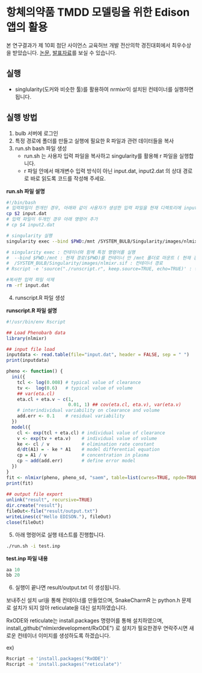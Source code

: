 # 항체의약품 TMDD 모델링을 위한 Edison 앱의 활용

본 연구결과가 제 10회 첨단 사이언스 교육허브 개발 전산의학 경진대회에서 최우수상을 받았습니다. [논문](docs-edison-2020/CMC-TMDD-2020-08-12-paper.pdf), [발표자료](docs-edison-2020/CMC-TMDD-2020-08-12-slides.pdf)를 보실 수 있습니다.

## 실행

- singlularity(도커와 비슷한 툴)를 활용하여 nrmixr이 설치된 컨테이너를 실행하면 됩니다.

## 실행 방법

1. bulb 서버에 로그인
2. 특정 경로에 폴더를 만들고 실행에 필요한 R 파일과 관련 데이터들을 복사
3. run.sh bash 파일 생성
    - run.sh 는 사용자 입력 파일을 복사하고 singularity를 활용해 r 파일을 실행합니다. 
    - r 파일 안에서 매개변수 입력 방식이 아닌 input.dat, input2.dat 의 상대 경로로 바로 읽도록 코드를 작성해 주세요.

**run.sh 파일 설명**

```bash
#!/bin/bash
# 입력파일이 한개인 경우, 아래와 같이 사용자가 생성한 입력 파일을 현재 디렉토리에 input.dat 로 저장
cp $2 input.dat    
# 입력 파일이 두개인 경우 아래 명령어 추가 
# cp $4 input2.dat

# singularity 실행 
singularity exec --bind $PWD:/mnt /SYSTEM_BULB/Singularity/images/nlmixr.sif Rscript -e 'source("./runscript.r", keep.source=TRUE, echo=TRUE)'

# singularity exec : 컨테이너와 함께 특정 명령어를 실행 
#  --bind $PWD:/mnt : 현재 경로($PWD)를 컨테이너 안 /mnt 폴더로 마운트 ( 현재 경로에 있는 파일들을 컨테이너 안에서 사용할 수 있도록 함)
#  /SYSTEM_BULB/Singularity/images/nlmixr.sif : 컨테이너 경로
# Rscript -e 'source("./runscript.r", keep.source=TRUE, echo=TRUE)' : 컨테이너에서 실행해야하는 명령어

#복사한 입력 파일 삭제
rm -rf input.dat
```

4. runscript.R  파일 생성 

**runscript.R 파일 설명**

```r
#!/usr/bin/env Rscript

## Load Phenobarb data
library(nlmixr)

## input file load 
inputdata <- read.table(file="input.dat", header = FALSE, sep = " ")
print(inputdata)

pheno <- function() {
  ini({
    tcl <- log(0.008) # typical value of clearance
    tv <-  log(0.6)   # typical value of volume
    ## var(eta.cl)
    eta.cl + eta.v ~ c(1,
                       0.01, 1) ## cov(eta.cl, eta.v), var(eta.v)
    # interindividual variability on clearance and volume
    add.err <- 0.1    # residual variability
  })
  model({
    cl <- exp(tcl + eta.cl) # individual value of clearance
    v <- exp(tv + eta.v)    # individual value of volume
    ke <- cl / v            # elimination rate constant
    d/dt(A1) = - ke * A1    # model differential equation
    cp = A1 / v             # concentration in plasma
    cp ~ add(add.err)       # define error model
  })
}
fit <- nlmixr(pheno, pheno_sd, "saem", table=list(cwres=TRUE, npde=TRUE))
print(fit)
 
## output file export 
unlink("result", recursive=TRUE)
dir.create("result");
fileOut<-file("result/output.txt")
writeLines(c("Hello EDISON."), fileOut)
close(fileOut)
```

5. 아래 명령어로 실행 테스트를 진행합니다.

```bash
./run.sh -i test.inp
```

**test.inp 파일 내용**

```r
aa 10
bb 20
```

6. 실행이 끝나면 result/output.txt 이 생성됩니다.

보내주신 설치 url을 통해 컨테이너를 만들었으며, SnakeCharmR 는 python.h 문제로 설치가 되지 않아 reticulate을 대신 설치하였습니다.

RxODE와 reticulate는 install.packages 명령어를 통해 설치하였으며, install_github("nlmixrdevelopment/RxODE") 로 설치가 필요한경우 연락주시면 새로운 컨테이너 이미지를 생성하도록 하겠습니다.

ex) 

```bash
Rscript -e 'install.packages("RxODE")'
Rscript -e 'install.packages("reticulate")'
```

